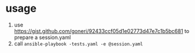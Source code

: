 # usage

1. use https://gist.github.com/goneri/92433ccf05d1e02773d47e7c1b5bc681 to prepare a session.yaml
2. call `ansible-playbook -tests.yaml -e @session.yaml`
